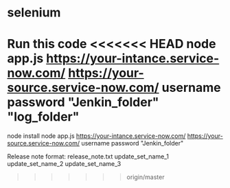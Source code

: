 # selenium
Run this code 
<<<<<<< HEAD
node app.js https://your-intance.service-now.com/ https://your-source.service-now.com/ username password "Jenkin_folder" "log_folder"
=======

node install
node app.js https://your-intance.service-now.com/ https://your-source.service-now.com/ username password "Jenkin_folder"

Release note format: release_note.txt
update_set_name_1
update_set_name_2
update_set_name_3
>>>>>>> origin/master
